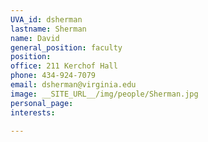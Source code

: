 ```yaml
---
UVA_id: dsherman
lastname: Sherman
name: David
general_position: faculty
position:
office: 211 Kerchof Hall
phone: 434-924-7079
email: dsherman@virginia.edu
image: __SITE_URL__/img/people/Sherman.jpg
personal_page:
interests:

---
```

